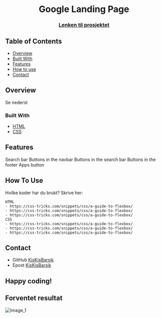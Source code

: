 
<h1 align="center">Google Landing Page</h1>
<div align="center">
  <h3>
    <a href="https://kiskisbarsik.github.io/Google-Home-Page/">
      Lenken til prosjektet
    </a>
  </h3>
</div>
<!-- TABLE OF CONTENTS -->

## Table of Contents

- [Overview](#overview)
- [Built With](#built-with)
- [Features](#features)
- [How to use](#how-to-use)
- [Contact](#contact)

<!-- OVERVIEW -->
## Overview
Se nederst

### Built With
- [HTML](https://www.w3schools.com/html/)
- [CSS](https://www.w3schools.com/css/default.asp)

## Features
Search bar
Buttons in the navbar
Buttons in the search bar
Buttons in the footer
Apps button

## How To Use
Hvilke koder har du brukt? Skrive her:


```
HTML 
- https://css-tricks.com/snippets/css/a-guide-to-flexbox/
- https://css-tricks.com/snippets/css/a-guide-to-flexbox/
- https://css-tricks.com/snippets/css/a-guide-to-flexbox/
CSS 
- https://css-tricks.com/snippets/css/a-guide-to-flexbox/
- https://css-tricks.com/snippets/css/a-guide-to-flexbox/
- https://css-tricks.com/snippets/css/a-guide-to-flexbox/

```

## Contact
- GitHub [KisKisBarsik](https://github.com/KisKisBarsik)
- Epost [KisKisBarsik](sadisintick@gmail.com)


## Happy coding!

## Forventet resultat

![Image_1](.Image/Image1)
